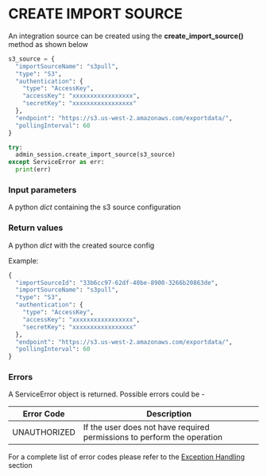 # CREATE IMPORT SOURCE

An integration source can be created using the **create_import_source()** method as shown below

```python
s3_source = {
  "importSourceName": "s3pull",
  "type": "S3",
  "authentication": {
    "type": "AccessKey",
    "accessKey": "xxxxxxxxxxxxxxxxx",
    "secretKey": "xxxxxxxxxxxxxxxxx"
  },
  "endpoint": "https://s3.us-west-2.amazonaws.com/exportdata/",
  "pollingInterval": 60
}

try:
  admin_session.create_import_source(s3_source)
except ServiceError as err:
  print(err)
```
### Input parameters
A python _dict_ containing the s3 source configuration

### Return values
A python _dict_ with the created source config

Example:
```python
{
  "importSourceId": "33b6cc97-62df-40be-8900-3266b20863de",
  "importSourceName": "s3pull",
  "type": "S3",
  "authentication": {
    "type": "AccessKey",
    "accessKey": "xxxxxxxxxxxxxxxxx",
    "secretKey": "xxxxxxxxxxxxxxxxx"
  },
  "endpoint": "https://s3.us-west-2.amazonaws.com/exportdata/",
  "pollingInterval": 60
}
```
### Errors

A ServiceError object is returned. Possible errors could be -

| Error Code   | Description                                                             |
| ------------ | ----------------------------------------------------------------------- |
| UNAUTHORIZED | If the user does not have required permissions to perform the operation |

For a complete list of error codes please refer to the [Exception Handling](https://bios.isima.io/docs/content/developer-guide/exceptions) section
